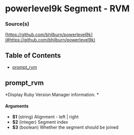 # powerlevel9k Segment - RVM


### Source(s)

[https://github.com/bhilburn/powerlevel9k](#https://github.com/bhilburn/powerlevel9k)


## Table of Contents

- [prompt_rvm](#prompt_rvm)

## prompt_rvm
*Display Ruby Version Manager information. *

#### Arguments

- **$1** (string) Alignment - left | right
- **$2** (integer) Segment index
- **$3** (boolean) Whether the segment should be joined


